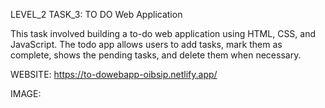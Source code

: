 LEVEL_2 TASK_3: TO DO Web Application

This task involved building a to-do web application using HTML, CSS, and JavaScript. The todo app allows users to add tasks, mark them as complete, shows the pending tasks, and delete them when necessary.

WEBSITE: https://to-dowebapp-oibsip.netlify.app/

IMAGE:

